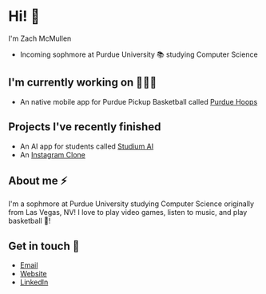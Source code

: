 # Hi! 👋

I'm Zach McMullen
- Incoming sophmore at Purdue University 📚 studying Computer Science

## I'm currently working on 👨🏽‍💻
- An native mobile app for Purdue Pickup Basketball called [Purdue Hoops](https://github.com/ZachMcM/purdue-hoops)

## Projects I've recently finished
- An AI app for students called [Studium AI](https://studiumai.app)
- An [Instagram Clone](https://social-clone.vercel.app)

## About me ⚡️
I'm a sophmore at Purdue University studying Computer Science originally from Las Vegas, NV! I love to play video games, listen to music, and play basketball 🏀!

## Get in touch 📩
- [Email](mailto:zachmcmullen04@gmail.com)
- [Website](https://zachmcmullen.com)
- [LinkedIn](https://www.linkedin.com/in/zm-lv/)
